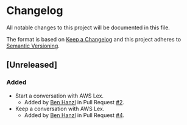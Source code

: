 # Changelog
All notable changes to this project will be documented in this file.

The format is based on [Keep a Changelog](http://keepachangelog.com/en/1.0.0/)
and this project adheres to [Semantic Versioning](http://semver.org/spec/v2.0.0.html).

## [Unreleased]
### Added
- Start a conversation with AWS Lex.
  - Added by [Ben Hanzl](https://github.com/benhanzl) in Pull Request [#2](https://github.com/benhanzl/hubot-lex/pull/2).
- Keep a conversation with AWS Lex.
  - Added by [Ben Hanzl](https://github.com/benhanzl) in Pull Request [#4](https://github.com/benhanzl/hubot-lex/pull/4).
